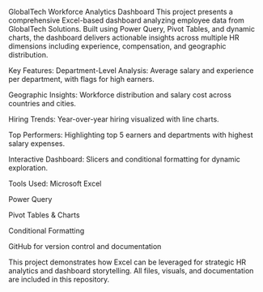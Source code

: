GlobalTech Workforce Analytics Dashboard
This project presents a comprehensive Excel-based dashboard analyzing employee data from GlobalTech Solutions. Built using Power Query, Pivot Tables, and dynamic charts, the dashboard delivers actionable insights across multiple HR dimensions including experience, compensation, and geographic distribution.

Key Features:
Department-Level Analysis: Average salary and experience per department, with flags for high earners.

Geographic Insights: Workforce distribution and salary cost across countries and cities.

Hiring Trends: Year-over-year hiring visualized with line charts.

Top Performers: Highlighting top 5 earners and departments with highest salary expenses.

Interactive Dashboard: Slicers and conditional formatting for dynamic exploration.

Tools Used:
Microsoft Excel

Power Query

Pivot Tables & Charts

Conditional Formatting

GitHub for version control and documentation

This project demonstrates how Excel can be leveraged for strategic HR analytics and dashboard storytelling. All files, visuals, and documentation are included in this repository.
